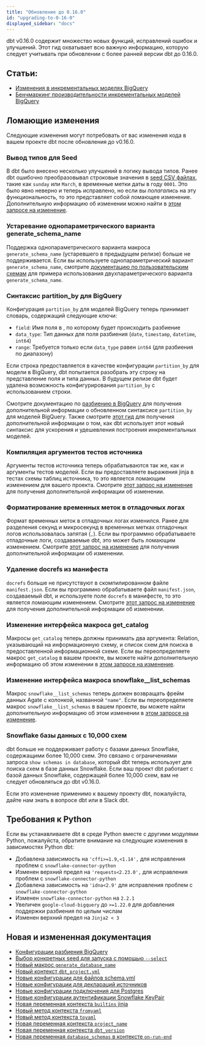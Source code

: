 ```yaml
---
title: "Обновление до 0.16.0"
id: "upgrading-to-0-16-0"
displayed_sidebar: "docs"
---
```


dbt v0.16.0 содержит множество новых функций, исправлений ошибок и улучшений. Этот гид охватывает всю важную информацию, которую следует учитывать при обновлении с более ранней версии dbt до 0.16.0.

## Статьи:
 - [Изменения в инкрементальных моделях BigQuery](https://discourse.getdbt.com/t/bigquery-dbt-incremental-changes/982)
 - [Бенчмаркинг производительности инкрементальных моделей BigQuery](https://discourse.getdbt.com/t/benchmarking-incremental-strategies-on-bigquery/981)

## Ломающие изменения

Следующие изменения могут потребовать от вас изменения кода в вашем проекте dbt после обновления до v0.16.0.

### Вывод типов для Seed
В dbt было внесено несколько улучшений в логику вывода типов. Ранее dbt ошибочно преобразовывал строковые значения в [seed CSV файлах](/docs/build/seeds), такие как `sunday` или `March`, в временные метки даты в году `0001`. Это было явно неверно и теперь исправлено, но если вы _полагались_ на эту функциональность, то это представляет собой ломающее изменение. Дополнительную информацию об изменении можно найти в [этом запросе на изменение](https://github.com/dbt-labs/dbt-core/pull/1920).

### Устаревание однопараметрического варианта generate_schema_name
Поддержка однопараметрического варианта макроса `generate_schema_name` (устаревшего в предыдущем релизе) больше не поддерживается. Если вы используете однопараметрический вариант `generate_schema_name`, смотрите [документацию по пользовательским схемам](/docs/build/custom-schemas) для примера использования двухпараметрического варианта `generate_schema_name`.

### Синтаксис partition_by для BigQuery

Конфигурация `partition_by` для моделей BigQuery теперь принимает словарь, содержащий следующие ключи:
- `field`: Имя поля в <Term id="table" />, по которому будет происходить разбиение
- `data_type`: Тип данных для поля разбиения (`date`, `timestamp`, `datetime`, `int64`)
- `range`: Требуется только если `data_type` равен `int64` (для разбиения по диапазону)

Если строка предоставляется в качестве конфигурации `partition_by` для модели в BigQuery, dbt попытается разобрать эту строку на представление поля и типа данных. В будущем релизе dbt будет удалена возможность конфигурирования `partition_by` с использованием строки.

Смотрите документацию по [разбиению в BigQuery](/reference/resource-configs/bigquery-configs#partition-clause) для получения дополнительной информации о обновленном синтаксисе `partition_by` для моделей BigQuery. Также смотрите [этот гид](https://discourse.getdbt.com/t/bigquery-dbt-incremental-changes/982) для получения дополнительной информации о том, как dbt использует этот новый синтаксис для ускорения и удешевления построения инкрементальных моделей.

### Компиляция аргументов тестов источника
Аргументы тестов источника теперь обрабатываются так же, как и аргументы тестов моделей. Если вы предоставляете выражения jinja в тестах схемы таблиц источника, то это является ломающим изменением для вашего проекта. Смотрите [этот запрос на изменение](https://github.com/dbt-labs/dbt-core/pull/2150) для получения дополнительной информации об изменении.

### Форматирование временных меток в отладочных логах
Формат временных меток в отладочных логах изменился. Ранее для разделения секунд и микросекунд в временных метках отладочных логов использовалась запятая (`,`). Если вы программно обрабатываете отладочные логи, создаваемые dbt, это может быть ломающим изменением. Смотрите [этот запрос на изменение](https://github.com/dbt-labs/dbt-core/pull/2099) для получения дополнительной информации об изменении.

### Удаление docrefs из манифеста
`docrefs` больше не присутствуют в скомпилированном файле `manifest.json`. Если вы программно обрабатываете файл `manifest.json`, создаваемый dbt, и используете поле `docrefs` в манифесте, то это является ломающим изменением. Смотрите [этот запрос на изменение](https://github.com/dbt-labs/dbt-core/pull/2096) для получения дополнительной информации об изменении.

### Изменение интерфейса макроса get_catalog
Макросы `get_catalog` теперь должны принимать два аргумента: Relation, указывающий на информационную схему, и список схем для поиска в предоставленной информационной схеме. Если вы переопределяете макрос `get_catalog` в вашем проекте, вы можете найти дополнительную информацию об этом изменении в [этом запросе на изменение](https://github.com/dbt-labs/dbt-core/pull/2037).

### Изменение интерфейса макроса snowflake__list_schemas
Макрос `snowflake__list_schemas` теперь должен возвращать фрейм данных Agate с колонкой, названной `"name"`. Если вы переопределяете макрос `snowflake__list_schemas` в вашем проекте, вы можете найти дополнительную информацию об этом изменении в [этом запросе на изменение](https://github.com/dbt-labs/dbt-core/pull/2171).

### Snowflake базы данных с 10,000 схем
dbt больше не поддерживает работу с базами данных Snowflake, содержащими более 10,000 схем. Это связано с ограничениями запроса `show schemas in database`, который dbt теперь использует для поиска схем в базе данных Snowflake. Если ваш проект dbt работает с базой данных Snowflake, содержащей более 10,000 схем, вам не следует обновляться до dbt v0.16.0.

Если это изменение применимо к вашему проекту dbt, пожалуйста, дайте нам знать в вопросе dbt или в Slack dbt.

## Требования к Python

Если вы устанавливаете dbt в среде Python вместе с другими модулями Python, пожалуйста, обратите внимание на следующие изменения в зависимостях Python dbt:

- Добавлена зависимость на `'cffi>=1.9,<1.14',` для исправления проблем с `snowflake-connector-python`
- Изменен верхний предел на `'requests<2.23.0',` для исправления проблем с `snowflake-connector-python`
- Добавлена зависимость на `'idna<2.9'` для исправления проблем с `snowflake-connector-python`
- Изменен `snowflake-connector-python` на `2.2.1`
- Увеличен `google-cloud-bigquery` до `>=1.22.0` для добавления поддержки разбиения по целым числам
- Изменен верхний предел на `Jinja2 < 3`

## Новая и измененная документация
- [Конфигурации разбиения BigQuery](/reference/resource-configs/bigquery-configs)
- [Выбор конкретных seed для запуска с помощью `--select`](/reference/commands/seed)
- [Новый макрос `generate_database_name`](/docs/build/custom-databases#generate_database_name)
- [Новый контекст `dbt_project.yml`](/reference/dbt-jinja-functions/dbt-project-yml-context)
- [Новые конфигурации для файлов schema.yml](/reference/configs-and-properties)
- [Новые конфигурации для деклараций источников](/docs/build/sources)
- [Новые конфигурации подключения для Postgres](/docs/core/connect-data-platform/postgres-setup)
- [Новые конфигурации аутентификации Snowflake KeyPair](/docs/core/connect-data-platform/snowflake-setup)
- [Новая переменная контекста `builtins` jinja](/reference/dbt-jinja-functions/builtins)
- [Новый метод контекста `fromyaml`](/reference/dbt-jinja-functions/fromyaml)
- [Новый метод контекста `toyaml`](/reference/dbt-jinja-functions/toyaml)
- [Новая переменная контекста `project_name`](/reference/dbt-jinja-functions/project_name)
- [Новая переменная контекста `dbt_version`](/reference/dbt-jinja-functions/dbt_version)
- [Новая переменная `database_schemas` в контексте `on-run-end`](/reference/dbt-jinja-functions/on-run-end-context)